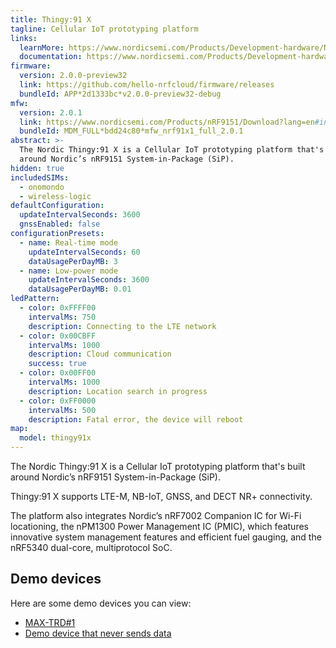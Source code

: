 ```yaml
---
title: Thingy:91 X
tagline: Cellular IoT prototyping platform
links:
  learnMore: https://www.nordicsemi.com/Products/Development-hardware/Nordic-Thingy-91-X
  documentation: https://www.nordicsemi.com/Products/Development-hardware/Nordic-Thingy-91-X
firmware:
  version: 2.0.0-preview32
  link: https://github.com/hello-nrfcloud/firmware/releases
  bundleId: APP*2d1333bc*v2.0.0-preview32-debug
mfw:
  version: 2.0.1
  link: https://www.nordicsemi.com/Products/nRF9151/Download?lang=en#infotabs
  bundleId: MDM_FULL*bdd24c80*mfw_nrf91x1_full_2.0.1
abstract: >-
  The Nordic Thingy:91 X is a Cellular IoT prototyping platform that's built
  around Nordic’s nRF9151 System-in-Package (SiP).
hidden: true
includedSIMs:
  - onomondo
  - wireless-logic
defaultConfiguration:
  updateIntervalSeconds: 3600
  gnssEnabled: false
configurationPresets:
  - name: Real-time mode
    updateIntervalSeconds: 60
    dataUsagePerDayMB: 3
  - name: Low-power mode
    updateIntervalSeconds: 3600
    dataUsagePerDayMB: 0.01
ledPattern:
  - color: 0xFFFF00
    intervalMs: 750
    description: Connecting to the LTE network
  - color: 0x00CBFF
    intervalMs: 1000
    description: Cloud communication
    success: true
  - color: 0x00FF00
    intervalMs: 1000
    description: Location search in progress
  - color: 0xFF0000
    intervalMs: 500
    description: Fatal error, the device will reboot
map:
  model: thingy91x
---
```


The Nordic Thingy:91 X is a Cellular IoT prototyping platform that's built
around Nordic’s nRF9151 System-in-Package (SiP).

Thingy:91 X supports LTE-M, NB-IoT, GNSS, and DECT NR+ connectivity.

The platform also integrates Nordic’s nRF7002 Companion IC for Wi-Fi
locationing, the nPM1300 Power Management IC (PMIC), which features innovative
system management features and efficient fuel gauging, and the nRF5340
dual-core, multiprotocol SoC.

## Demo devices

Here are some demo devices you can view:

- [MAX-TRD#1](/29a.xidg5i)
- [Demo device that never sends data](/29a.n3d4t4)
